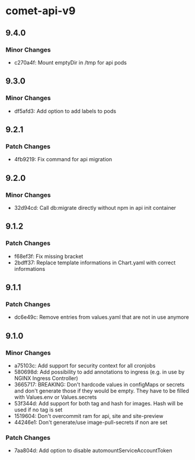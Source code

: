 # comet-api-v9

## 9.4.0

### Minor Changes

- c270a4f: Mount emptyDir in /tmp for api pods

## 9.3.0

### Minor Changes

- df5afd3: Add option to add labels to pods

## 9.2.1

### Patch Changes

- 4fb9219: Fix command for api migration

## 9.2.0

### Minor Changes

- 32d94cd: Call db:migrate directly without npm in api init container

## 9.1.2

### Patch Changes

- f68ef3f: Fix missing bracket
- 2bdff37: Replace template informations in Chart.yaml with correct informations

## 9.1.1

### Patch Changes

- dc6e49c: Remove entries from values.yaml that are not in use anymore

## 9.1.0

### Minor Changes

- a75103c: Add support for security context for all cronjobs
- 580698d: Add possibility to add annotations to ingress (e.g. in use by NGINX Ingress Controller)
- 3665717: BREAKING: Don't hardcode values in configMaps or secrets and don't generate those if they would be empty. They have to be filled with Values.env or Values.secrets
- 53f344d: Add support for both tag and hash for images. Hash will be used if no tag is set
- 1519604: Don't overcommit ram for api, site and site-preview
- 44246e1: Don't generate/use image-pull-secrets if non are set

### Patch Changes

- 7aa804d: Add option to disable automountServiceAccountToken
